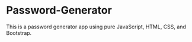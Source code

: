 # Password-Generator
This is a password generator app using pure JavaScript, HTML, CSS, and Bootstrap.
